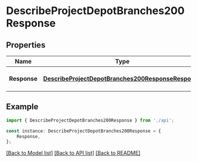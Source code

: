# DescribeProjectDepotBranches200Response


## Properties

Name | Type | Description | Notes
------------ | ------------- | ------------- | -------------
**Response** | [**DescribeProjectDepotBranches200ResponseResponse**](DescribeProjectDepotBranches200ResponseResponse.md) |  | [optional] [default to undefined]

## Example

```typescript
import { DescribeProjectDepotBranches200Response } from './api';

const instance: DescribeProjectDepotBranches200Response = {
    Response,
};
```

[[Back to Model list]](../README.md#documentation-for-models) [[Back to API list]](../README.md#documentation-for-api-endpoints) [[Back to README]](../README.md)
